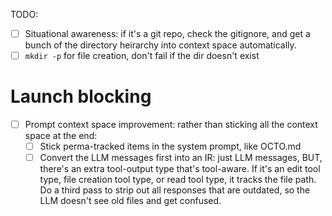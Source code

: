 TODO:

- [ ] Situational awareness: if it's a git repo, check the gitignore, and get a
  bunch of the directory heirarchy into context space automatically.
- [ ] `mkdir -p` for file creation, don't fail if the dir doesn't exist

# Launch blocking
- [ ] Prompt context space improvement: rather than sticking all the context
  space at the end:
  - [ ] Stick perma-tracked items in the system prompt, like OCTO.md
  - [ ] Convert the LLM messages first into an IR: just LLM messages, BUT,
    there's an extra tool-output type that's tool-aware. If it's an edit tool
    type, file creation tool type, or read tool type, it tracks the file path.
    Do a third pass to strip out all responses that are outdated, so the LLM
    doesn't see old files and get confused.
